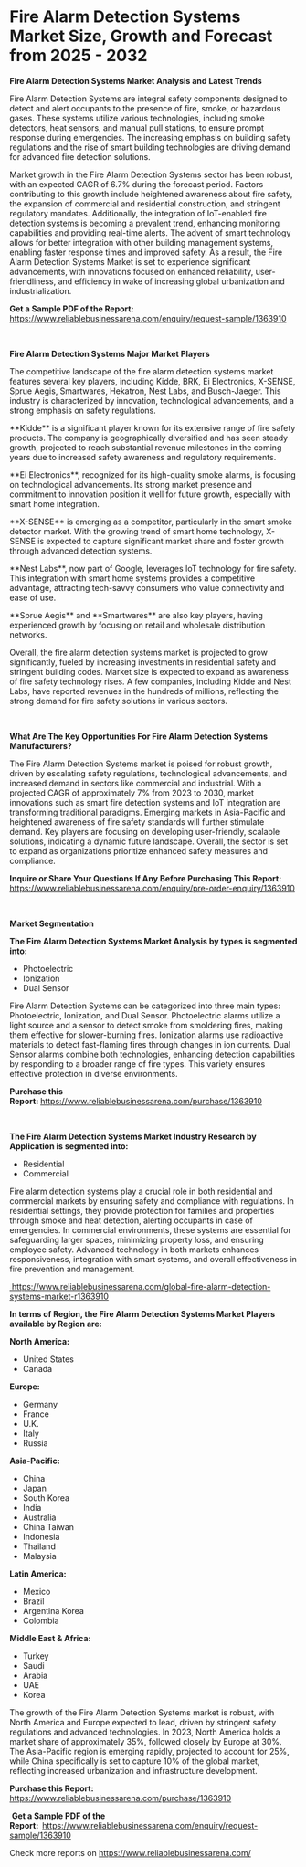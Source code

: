 <p><h1>Fire Alarm Detection Systems Market Size, Growth and Forecast from 2025 - 2032</h1></p><p><strong>Fire Alarm Detection Systems Market Analysis and Latest Trends</strong></p>
<p><p>Fire Alarm Detection Systems are integral safety components designed to detect and alert occupants to the presence of fire, smoke, or hazardous gases. These systems utilize various technologies, including smoke detectors, heat sensors, and manual pull stations, to ensure prompt response during emergencies. The increasing emphasis on building safety regulations and the rise of smart building technologies are driving demand for advanced fire detection solutions.</p><p>Market growth in the Fire Alarm Detection Systems sector has been robust, with an expected CAGR of 6.7% during the forecast period. Factors contributing to this growth include heightened awareness about fire safety, the expansion of commercial and residential construction, and stringent regulatory mandates. Additionally, the integration of IoT-enabled fire detection systems is becoming a prevalent trend, enhancing monitoring capabilities and providing real-time alerts. The advent of smart technology allows for better integration with other building management systems, enabling faster response times and improved safety. As a result, the Fire Alarm Detection Systems Market is set to experience significant advancements, with innovations focused on enhanced reliability, user-friendliness, and efficiency in wake of increasing global urbanization and industrialization.</p></p>
<p><strong>Get a Sample PDF of the Report:&nbsp;</strong> <a href="https://www.reliablebusinessarena.com/enquiry/request-sample/1363910?utm_campaign=2988&utm_medium=2&utm_source=Github&utm_content=ia&utm_term=10042025&utm_id=fire-alarm-detection-systems">https://www.reliablebusinessarena.com/enquiry/request-sample/1363910</a></p>
<p>&nbsp;</p>
<p><strong>Fire Alarm Detection Systems Major Market Players</strong></p>
<p><p>The competitive landscape of the fire alarm detection systems market features several key players, including Kidde, BRK, Ei Electronics, X-SENSE, Sprue Aegis, Smartwares, Hekatron, Nest Labs, and Busch-Jaeger. This industry is characterized by innovation, technological advancements, and a strong emphasis on safety regulations.</p><p>**Kidde** is a significant player known for its extensive range of fire safety products. The company is geographically diversified and has seen steady growth, projected to reach substantial revenue milestones in the coming years due to increased safety awareness and regulatory requirements.</p><p>**Ei Electronics**, recognized for its high-quality smoke alarms, is focusing on technological advancements. Its strong market presence and commitment to innovation position it well for future growth, especially with smart home integration.</p><p>**X-SENSE** is emerging as a competitor, particularly in the smart smoke detector market. With the growing trend of smart home technology, X-SENSE is expected to capture significant market share and foster growth through advanced detection systems. </p><p>**Nest Labs**, now part of Google, leverages IoT technology for fire safety. This integration with smart home systems provides a competitive advantage, attracting tech-savvy consumers who value connectivity and ease of use.</p><p>**Sprue Aegis** and **Smartwares** are also key players, having experienced growth by focusing on retail and wholesale distribution networks.</p><p>Overall, the fire alarm detection systems market is projected to grow significantly, fueled by increasing investments in residential safety and stringent building codes. Market size is expected to expand as awareness of fire safety technology rises. A few companies, including Kidde and Nest Labs, have reported revenues in the hundreds of millions, reflecting the strong demand for fire safety solutions in various sectors.</p></p>
<p>&nbsp;</p>
<p><strong>What Are The Key Opportunities For Fire Alarm Detection Systems Manufacturers?</strong></p>
<p><p>The Fire Alarm Detection Systems market is poised for robust growth, driven by escalating safety regulations, technological advancements, and increased demand in sectors like commercial and industrial. With a projected CAGR of approximately 7% from 2023 to 2030, market innovations such as smart fire detection systems and IoT integration are transforming traditional paradigms. Emerging markets in Asia-Pacific and heightened awareness of fire safety standards will further stimulate demand. Key players are focusing on developing user-friendly, scalable solutions, indicating a dynamic future landscape. Overall, the sector is set to expand as organizations prioritize enhanced safety measures and compliance.</p></p>
<p><strong>Inquire or Share Your Questions If Any Before Purchasing This Report:</strong> <a href="https://www.reliablebusinessarena.com/enquiry/pre-order-enquiry/1363910?utm_campaign=2988&utm_medium=2&utm_source=Github&utm_content=ia&utm_term=10042025&utm_id=fire-alarm-detection-systems">https://www.reliablebusinessarena.com/enquiry/pre-order-enquiry/1363910</a></p>
<p>&nbsp;</p>
<p><strong>Market Segmentation</strong></p>
<p><strong>The Fire Alarm Detection Systems Market Analysis by types is segmented into:</strong></p>
<p><ul><li>Photoelectric</li><li>Ionization</li><li>Dual Sensor</li></ul></p>
<p><p>Fire Alarm Detection Systems can be categorized into three main types: Photoelectric, Ionization, and Dual Sensor. Photoelectric alarms utilize a light source and a sensor to detect smoke from smoldering fires, making them effective for slower-burning fires. Ionization alarms use radioactive materials to detect fast-flaming fires through changes in ion currents. Dual Sensor alarms combine both technologies, enhancing detection capabilities by responding to a broader range of fire types. This variety ensures effective protection in diverse environments.</p></p>
<p><strong>Purchase this Report:&nbsp;</strong><a href="https://www.reliablebusinessarena.com/purchase/1363910?utm_campaign=2988&utm_medium=2&utm_source=Github&utm_content=ia&utm_term=10042025&utm_id=fire-alarm-detection-systems">https://www.reliablebusinessarena.com/purchase/1363910</a></p>
<p>&nbsp;</p>
<p><strong>The Fire Alarm Detection Systems Market Industry Research by Application is segmented into:</strong></p>
<p><ul><li>Residential</li><li>Commercial</li></ul></p>
<p><p>Fire alarm detection systems play a crucial role in both residential and commercial markets by ensuring safety and compliance with regulations. In residential settings, they provide protection for families and properties through smoke and heat detection, alerting occupants in case of emergencies. In commercial environments, these systems are essential for safeguarding larger spaces, minimizing property loss, and ensuring employee safety. Advanced technology in both markets enhances responsiveness, integration with smart systems, and overall effectiveness in fire prevention and management.</p></p>
<p><a href="https://www.reliablebusinessarena.com/global-fire-alarm-detection-systems-market-r1363910?utm_campaign=2988&utm_medium=2&utm_source=Github&utm_content=ia&utm_term=10042025&utm_id=fire-alarm-detection-systems">&nbsp;https://www.reliablebusinessarena.com/global-fire-alarm-detection-systems-market-r1363910</a></p>
<p><strong>In terms of Region, the Fire Alarm Detection Systems Market Players available by Region are:</strong></p>
<p>
    <p> <strong> North America: </strong>
        <ul>
            <li>United States</li>
            <li>Canada</li>
        </ul>
        </p> 
    <p> <strong> Europe: </strong>
        <ul>
            <li>Germany</li>
            <li>France</li>
            <li>U.K.</li>
            <li>Italy</li>
            <li>Russia</li>
        </ul>
        </p> 
    <p> <strong> Asia-Pacific: </strong>
        <ul>
            <li>China</li>
            <li>Japan</li>
            <li>South Korea</li>
            <li>India</li>
            <li>Australia</li>
            <li>China Taiwan</li>
            <li>Indonesia</li>
            <li>Thailand</li>
            <li>Malaysia</li>
        </ul>
        </p> 
    <p> <strong> Latin America: </strong>
        <ul>
            <li>Mexico</li>
            <li>Brazil</li>
            <li>Argentina Korea</li>
            <li>Colombia</li>
        </ul>
        </p> 
    <p> <strong> Middle East & Africa: </strong>
        <ul>
            <li>Turkey</li>
            <li>Saudi</li>
            <li>Arabia</li>
            <li>UAE</li>
            <li>Korea</li>
        </ul>
    </p>
    </p>
<p><p>The growth of the Fire Alarm Detection Systems market is robust, with North America and Europe expected to lead, driven by stringent safety regulations and advanced technologies. In 2023, North America holds a market share of approximately 35%, followed closely by Europe at 30%. The Asia-Pacific region is emerging rapidly, projected to account for 25%, while China specifically is set to capture 10% of the global market, reflecting increased urbanization and infrastructure development.</p></p>
<p><strong>Purchase this Report: </strong><a href="https://www.reliablebusinessarena.com/purchase/1363910?utm_campaign=2988&utm_medium=2&utm_source=Github&utm_content=ia&utm_term=10042025&utm_id=fire-alarm-detection-systems">https://www.reliablebusinessarena.com/purchase/1363910</a></p>
<p>&nbsp;<strong>Get a Sample PDF of the Report:&nbsp;&nbsp;</strong><a href="https://www.reliablebusinessarena.com/enquiry/request-sample/1363910?utm_campaign=2988&utm_medium=2&utm_source=Github&utm_content=ia&utm_term=10042025&utm_id=fire-alarm-detection-systems">https://www.reliablebusinessarena.com/enquiry/request-sample/1363910</a></p>
<p><strong></strong></p>
<p>Check more reports on <a href="https://www.reliablebusinessarena.com/?utm_campaign=2988&utm_medium=2&utm_source=Github&utm_content=ia&utm_term=10042025&utm_id=fire-alarm-detection-systems">https://www.reliablebusinessarena.com/</a></p>